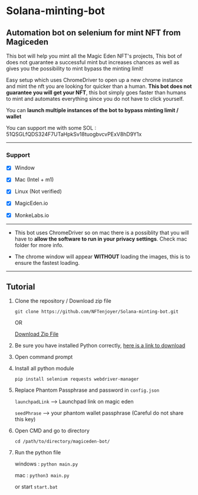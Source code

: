 # Solana-minting-bot
Automation bot on selenium for mint NFT from Magiceden
---

This bot will help you mint all the Magic Eden NFT's projects, This bot of does not guarantee a successful mint but increases chances as well as gives you the possibility to mint bypass the minting limit!

Easy setup which uses ChromeDriver to open up a new chrome instance and mint the nft you are looking for quicker than a human. **This bot does not guarantee you will get your NFT**, this bot simply goes faster than humans to mint and automates everything since you do not have to click yourself.

You can **launch multiple instances of the bot to bypass minting limit / wallet**

You can support me with some SOL : 51QSGLfQDS324F7UTaHpkSv18tuogbvcvPExV8hD9Y1x
 
---

### Support

-   [x] Window
-   [x] Mac (Intel + m1)
-   [x] Linux (Not verified)

-   [x] MagicEden.io
-   [x] MonkeLabs.io

---

-   This bot uses ChromeDriver so on mac there is a possiblity that you will have to **allow the software to run in your privacy settings**. Check mac folder for more info.

-   The chrome window will appear **WITHOUT** loading the images, this is to ensure the fastest loading.

---

## Tutorial

1. Clone the repository / Download zip file

    `git clone https://github.com/NFTenjoyer/Solana-minting-bot.git`

    OR

    [Download Zip File](https://github.com/NFTenjoyer/Solana-minting-bot/archive/refs/heads/main.zip)
    

2. Be sure you have installed Python correctly, [here is a link to download](https://www.python.org/downloads/)

2. Open command prompt

3. Install all python module

   `pip install selenium requests webdriver-manager`
   
4. Replace Phantom Passphrase and password in `config.json`

    `launchpadLink` --> Launchpad link on magic eden

    `seedPhrase` --> your phantom wallet passphrase (Careful do not share this key)

5. Open CMD and go to directory

    `cd /path/to/directory/magiceden-bot/`

6. Run the python file

    windows : `python main.py`

    mac : `python3 main.py`
    
    or start `start.bat`
